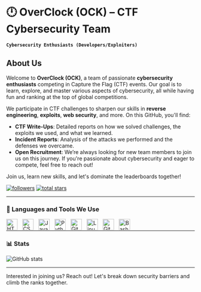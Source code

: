 # 🕛 OverClock (OCK) – CTF Cybersecurity Team
**`Cybersecurity Enthusiasts (Developers/Exploiters)`**

## About Us

Welcome to **OverClock (OCK)**, a team of passionate **cybersecurity enthusiasts** competing in Capture the Flag (CTF) events. Our goal is to learn, explore, and master various aspects of cybersecurity, all while having fun and ranking at the top of global competitions.

We participate in CTF challenges to sharpen our skills in **reverse engineering**, **exploits**, **web security**, and more. On this GitHub, you'll find:
- **CTF Write-Ups**: Detailed reports on how we solved challenges, the exploits we used, and what we learned.
- **Incident Reports**: Analysis of the attacks we performed and the defenses we overcame.
- **Open Recruitment**: We’re always looking for new team members to join us on this journey. If you're passionate about cybersecurity and eager to compete, feel free to reach out!

Join us, learn new skills, and let's dominate the leaderboards together!

<p align="left">
   <a href="https://github.com/ICodKid?tab=followers">
      <img alt="followers" title="Follow us on GitHub" src="https://custom-icon-badges.demolab.com/github/followers/ICodKid?color=236ad3&labelColor=1155ba&style=for-the-badge&logo=person-add&label=Follow&logoColor=white"/></a>
   <a href="https://github.com/ICodKid?tab=repositories&sort=stargazers">
      <img alt="total stars" title="Total stars on GitHub" src="https://custom-icon-badges.demolab.com/github/stars/ICodKid?color=55960c&style=for-the-badge&labelColor=488207&logo=star"/></a>
</p>

---

### 🧰 Languages and Tools We Use

<img align="left" alt="HTML" width="30px" style="padding-right:10px;" src="https://cdn.jsdelivr.net/gh/devicons/devicon/icons/html5/html5-plain.svg" />
<img align="left" alt="CSS" width="30px" style="padding-right:10px;" src="https://cdn.jsdelivr.net/gh/devicons/devicon/icons/css3/css3-plain.svg" />
<img align="left" alt="JavaScript" width="30px" style="padding-right:10px;" src="https://cdn.jsdelivr.net/gh/devicons/devicon/icons/javascript/javascript-plain.svg" />
<img align="left" alt="Python" width="30px" style="padding-right:10px;" src="https://cdn.jsdelivr.net/gh/devicons/devicon/icons/python/python-plain.svg" />
<img align="left" alt="GitHub" width="30px" style="padding-right:10px;" src="https://cdn.jsdelivr.net/gh/devicons/devicon/icons/github/github-original.svg" />
<img align="left" alt="Linux" width="30px" style="padding-right:10px;" src="https://cdn.jsdelivr.net/gh/devicons/devicon/icons/linux/linux-original.svg" />
<img align="left" alt="Git" width="30px" style="padding-right:10px;" src="https://cdn.jsdelivr.net/gh/devicons/devicon/icons/git/git-original.svg" />
<img align="left" alt="Bash" width="30px" style="padding-right:10px;" src="https://cdn.jsdelivr.net/gh/devicons/devicon/icons/bash/bash-original.svg" />
<br />

---

### 📊 Stats

![GitHub stats](https://github-readme-stats.vercel.app/api?username=OverClockOrOCK&show_icons=true&theme=gruvbox)

---

Interested in joining us? Reach out! Let's break down security barriers and climb the ranks together.

[website]: https://  
[youtube]: https://www.youtube.com/channel/UC_x3vY8oz1Pm13E6E_-EI9A
